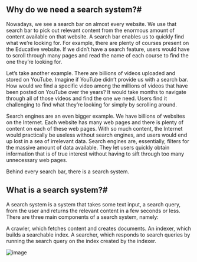 ## Why do we need a search system?#

Nowadays, we see a search bar on almost every website. We use that search bar to pick out relevant content from the enormous amount of content available on that website. A search bar enables us to quickly find what we’re looking for. For example, there are plenty of courses present on the Educative website. If we didn’t have a search feature, users would have to scroll through many pages and read the name of each course to find the one they’re looking for.

Let’s take another example. There are billions of videos uploaded and stored on YouTube. Imagine if YouTube didn’t provide us with a search bar. How would we find a specific video among the millions of videos that have been posted on YouTube over the years? It would take months to navigate through all of those videos and find the one we need. Users find it challenging to find what they’re looking for simply by scrolling around.

Search engines are an even bigger example. We have billions of websites on the Internet. Each website has many web pages and there is plenty of content on each of these web pages. With so much content, the Internet would practically be useless without search engines, and users would end up lost in a sea of irrelevant data. Search engines are, essentially, filters for the massive amount of data available. They let users quickly obtain information that is of true interest without having to sift through too many unnecessary web pages.

Behind every search bar, there is a search system.

## What is a search system?#
A search system is a system that takes some text input, a search query, from the user and returns the relevant content in a few seconds or less. There are three main components of a search system, namely:

A crawler, which fetches content and creates documents.
An indexer, which builds a searchable index.
A searcher, which responds to search queries by running the search query on the index created by the indexer.

![image](https://user-images.githubusercontent.com/33947539/184474159-7c32a083-f3aa-42cc-80f6-62069ac05bc2.png)

